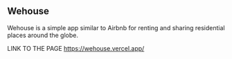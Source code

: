 ## Wehouse
Wehouse is a simple app similar to Airbnb for renting and sharing residential places around the globe.

LINK TO THE PAGE
https://wehouse.vercel.app/



